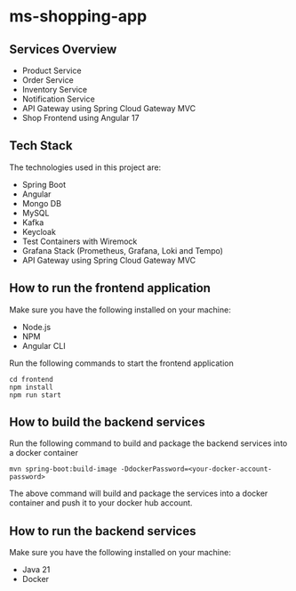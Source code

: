 # ms-shopping-app

## Services Overview

- Product Service
- Order Service
- Inventory Service
- Notification Service
- API Gateway using Spring Cloud Gateway MVC
- Shop Frontend using Angular 17
## Tech Stack

The technologies used in this project are:

- Spring Boot
- Angular
- Mongo DB
- MySQL
- Kafka
- Keycloak
- Test Containers with Wiremock
- Grafana Stack (Prometheus, Grafana, Loki and Tempo)
- API Gateway using Spring Cloud Gateway MVC

## How to run the frontend application

Make sure you have the following installed on your machine:

- Node.js
- NPM
- Angular CLI

Run the following commands to start the frontend application

```shell
cd frontend
npm install
npm run start
```

## How to build the backend services

Run the following command to build and package the backend services into a docker container


```shell
mvn spring-boot:build-image -DdockerPassword=<your-docker-account-password>
```

The above command will build and package the services into a docker container and push it to your docker hub account.


## How to run the backend services

Make sure you have the following installed on your machine:

- Java 21
- Docker